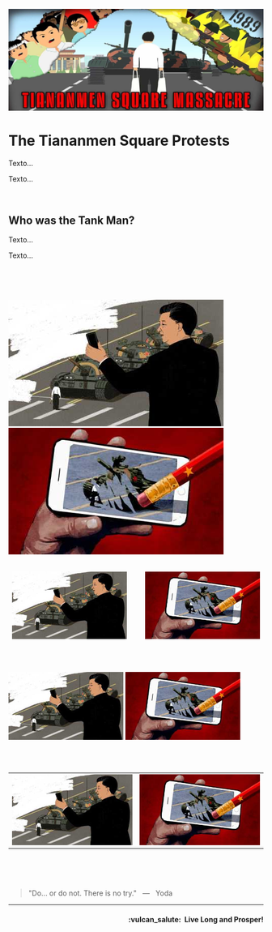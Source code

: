 ![TankMan banner](https://raw.githubusercontent.com/tankman-ch/.github/main/assets/profile-banner_1500x600.jpg)

# The Tiananmen Square Protests

<p align="justify">Texto...</p>

<p align="justify">Texto...</p>
<br />

## Who was the Tank Man?


<p align="justify">Texto...</p>

<p align="justify">Texto...</p>
<br />
<br /><br />



![alt-text-1](assets/img-left_425x250.jpg "title-1") ![alt-text-2](assets/img-right_425x250.jpg "title-2")
<br /><br />





<p align="center">
  <img alt="Light" src="https://raw.githubusercontent.com/tankman-ch/.github/main/assets/img-left_425x250.jpg" width="45%">
&nbsp; &nbsp; &nbsp; &nbsp;
  <img alt="Dark" src="https://raw.githubusercontent.com/tankman-ch/.github/main/assets/img-right_425x250.jpg" width="45%">
</p>
<br /><br />



<p float="center">
  <img src="https://raw.githubusercontent.com/tankman-ch/.github/main/assets/img-left_425x250.jpg" width="45%" />
  <img src="https://raw.githubusercontent.com/tankman-ch/.github/main/assets/img-right_425x250.jpg" width="45%" /> 
</p>
<br /><br />




<table>
  <tr>
    <td><img src="https://raw.githubusercontent.com/tankman-ch/.github/main/assets/img-left_425x250.jpg" width="100%"></td>
    <td><img src="https://raw.githubusercontent.com/tankman-ch/.github/main/assets/img-right_425x250.jpg" width="100%"></td>
  </tr>
 </table>
<br /><br />






<br />

> "Do... or do not. There is no try." &nbsp; — &nbsp; Yoda

- - -

<h4 align="right">:vulcan_salute:&nbsp; Live Long and Prosper!</h4>